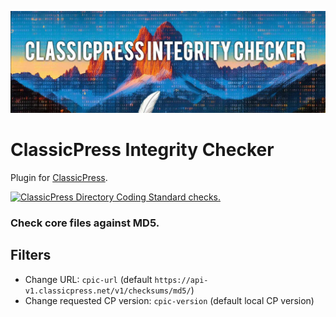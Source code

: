 ![ClassicPress Integrity Checker banner](images/banner-1544x500.jpg)

# ClassicPress Integrity Checker
Plugin for [ClassicPress](https://www.classicpress.net/).

[![ClassicPress Directory Coding Standard checks.](https://github.com/xxsimoxx/cp-integrity-checker/actions/workflows/cpcs.yml/badge.svg)](https://github.com/xxsimoxx/cp-integrity-checker/actions/workflows/cpcs.yml)

### Check core files against MD5.

## Filters

- Change URL: `cpic-url` (default `https://api-v1.classicpress.net/v1/checksums/md5/`)
- Change requested CP version: `cpic-version` (default local CP version)